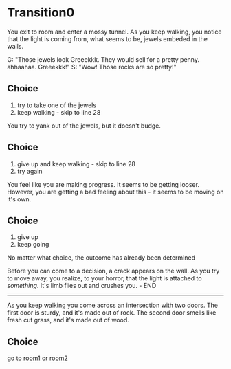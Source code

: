 # Transition0

You exit to room and enter a mossy tunnel. As you keep walking, you
notice that the light is coming from, what seems to be, jewels embeded in the walls.

G: "Those jewels look Greeekkk. They would sell for a pretty penny. ahhaahaa. Greeekkk!"
S: "Wow! Those rocks are so pretty!"

## Choice
1. try to take one of the jewels
2. keep walking - skip to line 28

You try to yank out of the jewels, but it doesn't budge.

## Choice
1. give up and keep walking - skip to line 28
2. try again

You feel like you are making progress. It seems to be getting looser.
However, you are getting a bad feeling about this - it seems to be moving on it's own.

## Choice
1. give up
2. keep going

No matter what choice, the outcome has already been determined

Before you can come to a decision, a crack appears on the wall.
As you try to move away, you realize, to your horror, that the light is attached to *something*.
It's limb flies out and crushes you. - END

---
As you keep walking you come across an intersection with two doors.
The first door is sturdy, and it's made out of rock.
The second door smells like fresh cut grass, and it's made out of wood.

## Choice
go to [room1](room1.md) or [room2](room2.md)

